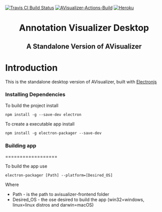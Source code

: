 [![Travis CI Build Status](https://travis-ci.com/phillima/avisualizer.svg?branch=main)](https://travis-ci.com/phillima/avisualizer)
[![AVisualizer-Actions-Build](https://github.com/phillima/avisualizer/workflows/AVisualizer/badge.svg)](https://github.com/phillima/AVisualizer/actions)
[![Heroku](https://heroku-badge.herokuapp.com/?app=heroku-badge&style=flat)](https://avisualizer.herokuapp.com/)

<h1 align = "center">Annotation Visualizer Desktop</h1>
<h2 align = "center"> A Standalone Version of AVisualizer </h2>

Introduction
==================

This is the standalone desktop version of AVisualizer, built with [Electronjs](https://www.electronjs.org/)
### Installing Dependencies

To build the project install

`npm install -g --save-dev electron`

To create a executable app install

`npm install -g electron-packager --save-dev`

### Building app
==================

To build the app use 

`electron-packager [Path] --platform=[Desired_OS]`

Where

* Path - is the path to avisualizer-frontend folder
* Desired_OS - the ose desired to build the app (win32=windows, linux=linux distros and darwin=macOS)


